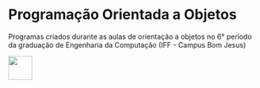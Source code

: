 
# Programação Orientada a Objetos

Programas criados durante as aulas de orientação a objetos no 6° período da graduação de Engenharia da Computação (IFF - Campus Bom Jesus) 


<img src="https://portal1.iff.edu.br/reitoria/diretorias-sistemicas/diretoria-de-comunicacao/assinatura-visual/png-horiz-bom-jesus.png" width="48">

